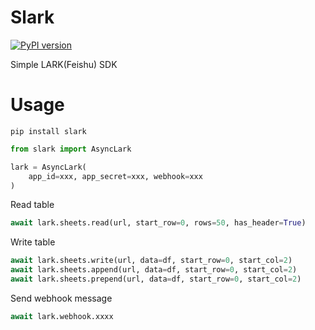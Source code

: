 # Slark

[![PyPI version](https://badge.fury.io/py/slark.svg)](https://badge.fury.io/py/slark)

Simple LARK(Feishu) SDK

# Usage

```
pip install slark
```

```python
from slark import AsyncLark

lark = AsyncLark(
    app_id=xxx, app_secret=xxx, webhook=xxx
)
```

Read table

```python
await lark.sheets.read(url, start_row=0, rows=50, has_header=True)
```

Write table

```python
await lark.sheets.write(url, data=df, start_row=0, start_col=2)
await lark.sheets.append(url, data=df, start_row=0, start_col=2)
await lark.sheets.prepend(url, data=df, start_row=0, start_col=2)
```


Send webhook message

```python
await lark.webhook.xxxx
```
